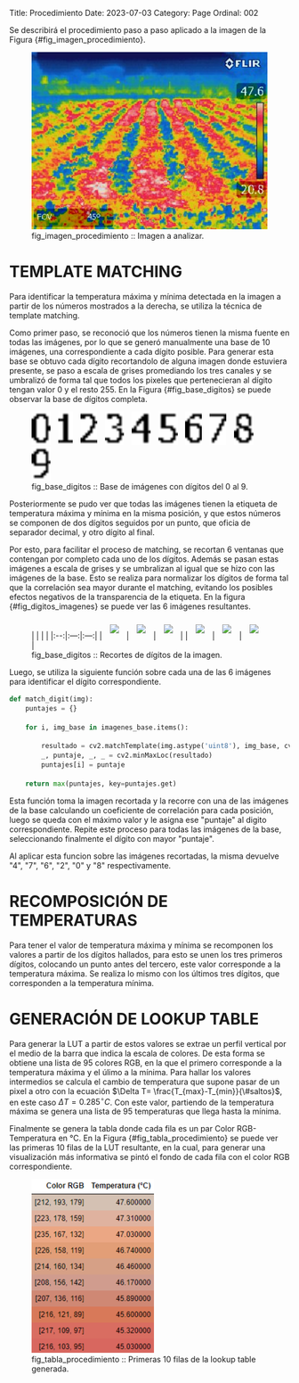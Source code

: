 Title: Procedimiento
Date: 2023-07-03
Category: Page
Ordinal: 002

Se describirá el procedimiento paso a paso aplicado a la imagen de la Figura {#fig_imagen_procedimiento}.

<figure>
  <img src="../images/imagen_procedimiento.jpg" width="450">
  <figcaption>
  fig_imagen_procedimiento :: Imagen a analizar.
  </figcaption>
</figure> 


# TEMPLATE MATCHING

Para identificar la temperatura máxima y mínima detectada en la imagen a partir de los números mostrados a la derecha, se utiliza la técnica de template matching.

Como primer paso, se reconoció que los números tienen la misma fuente en todas las imágenes, por lo que se generó manualmente una base de 10 imágenes, una correspondiente a cada dígito posible. Para generar esta base se obtuvo cada dígito recortandolo de alguna imagen donde estuviera presente, se paso a escala de grises promediando los tres canales y se umbralizó de forma tal que todos los pixeles que pertenecieran al dígito tengan valor 0 y el resto 255. En la Figura {#fig_base_digitos} se puede observar la base de dígitos completa.

<figure>
  <img src="../images/base_0.png" height="60" style="margin-right: 10px;">
  <img src="../images/base_1.png" height="60" style="margin-right: 10px;">
  <img src="../images/base_2.png" height="60" style="margin-right: 10px;">
  <img src="../images/base_3.png" height="60" style="margin-right: 10px;">
  <img src="../images/base_4.png" height="60" style="margin-right: 10px;">
  <img src="../images/base_5.png" height="60" style="margin-right: 10px;">
  <img src="../images/base_6.png" height="60" style="margin-right: 10px;">
  <img src="../images/base_7.png" height="60" style="margin-right: 10px;">
  <img src="../images/base_8.png" height="60" style="margin-right: 10px;">
  <img src="../images/base_9.png" height="60">
  <figcaption>
  fig_base_digitos :: Base de imágenes con dígitos del 0 al 9.
  </figcaption>
</figure> 

Posteriormente se pudo ver que todas las imágenes tienen la etiqueta de temperatura máxima y mínima en la misma posición, y que estos números se componen de dos dígitos seguidos por un punto, que oficia de separador decimal, y otro dígito al final.

Por esto, para facilitar el proceso de matching, se recortan 6 ventanas que contengan por completo cada uno de los dígitos. Además se pasan estas imágenes a escala de grises y se umbralizan al igual que se hizo con las imágenes de la base. Esto se realiza para normalizar los dígitos de forma tal que la correlación sea mayor durante el matching, evitando los posibles efectos negativos de la transparencia de la etiqueta. En la figura {#fig_digitos_imagenes} se puede ver las 6 imágenes resultantes.

<figure>
  |    |    |    |
  |:--:|:—:|:—:|
  | <img src="digito1.png" style="margin: 10px; width:70px;"> | <img src="digito2.png" style="margin: 10px; width:70px;"> | <img src="digito3.png" style="margin: 10px; width:70px;"> |
  | <img src="digito4.png" style="margin: 10px; width:70px;"> | <img src="digito5.png" style="margin: 10px; width:70px;"> | <img src="digito6.png" style="margin: 10px; width:70px;"> |
  <figcaption>
  fig_base_digitos :: Recortes de dígitos de la imagen.
  </figcaption>
</figure>

Luego, se utiliza la siguiente función sobre cada una de las 6 imágenes para identificar el dígito correspondiente.

``` python
def match_digit(img):
    puntajes = {}

    for i, img_base in imagenes_base.items():
        
        resultado = cv2.matchTemplate(img.astype('uint8'), img_base, cv2.TM_CCOEFF_NORMED)
        _, puntaje, _, _ = cv2.minMaxLoc(resultado)
        puntajes[i] = puntaje
    
    return max(puntajes, key=puntajes.get)

```
Esta función toma la imagen recortada y la recorre con una de las imágenes de la base calculando un coeficiente de correlación para cada posición, luego se queda con el máximo valor y le asigna ese "puntaje" al digito correspondiente. Repite este proceso para todas las imágenes de la base, seleccionando finalmente el dígito con mayor "puntaje".

Al aplicar esta funcion sobre las imágenes recortadas, la misma devuelve "4", "7", "6", "2", "0" y "8" respectivamente.

# RECOMPOSICIÓN DE TEMPERATURAS

Para tener el valor de temperatura máxima y mínima se recomponen los valores a partir de los dígitos hallados, para esto se unen los tres primeros dígitos, colocando un punto antes del tercero, este valor corresponde a la temperatura máxima. Se realiza lo mismo con los últimos tres dígitos, que corresponden a la temperatura mínima.

# GENERACIÓN DE LOOKUP TABLE

Para generar la LUT a partir de estos valores se extrae un perfil vertical por el medio de la barra que indica la escala de colores. De esta forma se obtiene una lista de 95 colores RGB, en la que el primero corresponde a la temperatura máxima y el úlimo a la mínima. Para hallar los valores intermedios se calcula el cambio de temperatura que supone pasar de un pixel a otro con la ecuación $\Delta T= \frac{T_{max}-T_{min}}{\#saltos}$, en este caso $\Delta T=0.285^{\circ}C$. Con este valor, partiendo de la temperatura máxima se genera una lista de 95 temperaturas que llega hasta la mínima.

Finalmente se genera la tabla donde cada fila es un par Color RGB-Temperatura en °C. En la Figura {#fig_tabla_procedimiento} se puede ver las primeras 10 filas de la LUT resultante, en la cual, para generar una visualización más informativa se pintó el fondo de cada fila con el color RGB correspondiente.

<figure>
  <img src="../images/tabla_procedimiento.png" width="220">
  <figcaption>
  fig_tabla_procedimiento :: Primeras 10 filas de la lookup table generada.
  </figcaption>
</figure> 